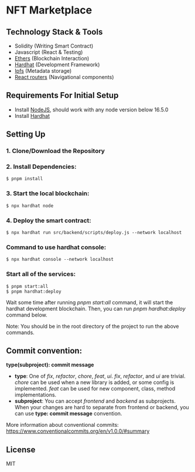 # NFT Marketplace

## Technology Stack & Tools

- Solidity (Writing Smart Contract)
- Javascript (React & Testing)
- [Ethers](https://docs.ethers.io/v5/) (Blockchain Interaction)
- [Hardhat](https://hardhat.org/) (Development Framework)
- [Ipfs](https://ipfs.io/) (Metadata storage)
- [React routers](https://v5.reactrouter.com/) (Navigational components)

## Requirements For Initial Setup

- Install [NodeJS](https://nodejs.org/en/), should work with any node version below 16.5.0
- Install [Hardhat](https://hardhat.org/)

## Setting Up

### 1. Clone/Download the Repository

### 2. Install Dependencies:

```
$ pnpm install
```

### 3. Start the local blockchain:

```
$ npx hardhat node
```

### 4. Deploy the smart contract:

```
$ npx hardhat run src/backend/scripts/deploy.js --network localhost
```

### Command to use hardhat console:

```
$ npx hardhat console --network localhost
```

### Start all of the services:

```
$ pnpm start:all
$ pnpm hardhat:deploy
```

Wait some time after running _pnpm start:all_ command, it will start the hardhat development blockchain. Then, you can run _pnpm hardhat:deploy_ command below.

Note: You should be in the root directory of the project to run the above commands.

## Commit convention:

**type(subproject): commit message**

- **type**: One of _fix_, _refactor_, _chore_, _feat_, _ui_. _fix_, _refactor_, and _ui_ are trivial. _chore_ can be used when a new library is added, or some config is implemented. _feat_ can be used for new component, class, method implementations.
- **subproject**: You can accept _frontend_ and _backend_ as subprojects. When your changes are hard to separate from frontend or backend, you can use **type: commit message** convention.

More information about conventional commits: https://www.conventionalcommits.org/en/v1.0.0/#summary

## License

MIT
